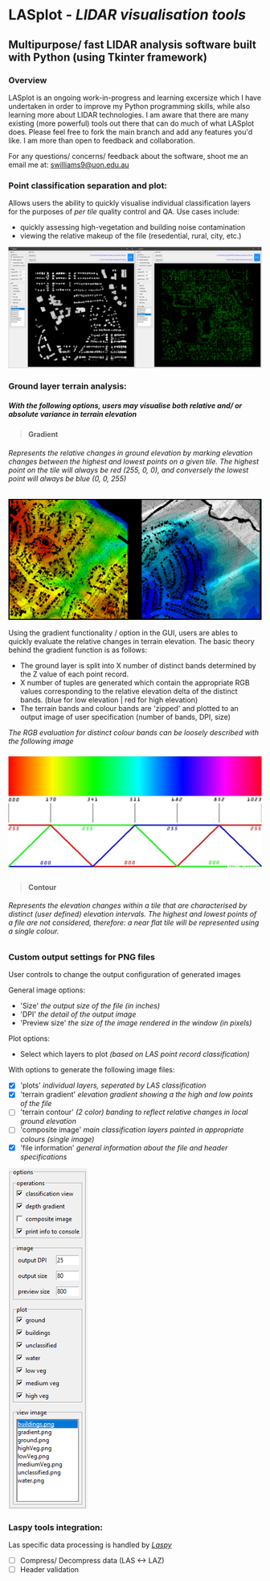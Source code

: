 # LASplot - *LIDAR visualisation tools*
## Multipurpose/ fast LIDAR analysis software built with Python (using Tkinter framework)

### Overview
LASplot is an ongoing work-in-progress and learning excersize which I have undertaken in order to improve my Python programming skills, while also learning more about LIDAR technologies. I am aware that there are many existing (more powerful) tools out there that can do much of what LASplot does. Please feel free to fork the main branch and add any features you'd like. I am more than open to feedback and collaboration.

For any questions/ concerns/ feedback about the software, shoot me an email me at: swilliams9@uon.edu.au

### Point classification separation and plot:
Allows users the ability to quickly visualise individual classification layers for the purposes of *per tile* quality control and QA. Use cases include:
- quickly assessing high-vegetation and building noise contamination
- viewing the relative makeup of the file (resedential, rural, city, etc.)

![GUI image](https://github.com/samwlms/LASplot_GUI/blob/main/images/plot.PNG)

### Ground layer terrain analysis:

##### With the following options, users may visualise both relative and/ or absolute variance in terrain elevation

> #### Gradient
###### Represents the relative changes in ground elevation by marking elevation changes between the highest and lowest points on a given tile. The highest point on the tile will always be red (255, 0, 0), and conversely the lowest point will always be blue (0, 0, 255)

![gradient image](https://github.com/samwlms/LASplot_GUI/blob/main/images/terrain.PNG)

Using the gradient functionality / option in the GUI, users are ables to quickly evaluate the relative changes in terrain elevation. The basic theory behind the gradient function is as follows:
- The ground layer is split into X number of distinct bands determined by the Z value of each point record.
- X number of tuples are generated which contain the appropriate RGB values corresponding to the relative elevation delta of the distinct bands. (blue for low elevation | red for high elevation)
- The terrain bands and colour bands are 'zipped' and plotted to an output image of user specification (number of bands, DPI, size)

*The RGB evaluation for distinct colour bands can be loosely described with the following image*

![colour theory image](https://github.com/samwlms/LASplot_GUI/blob/main/images/RGB_value_relationships.png)

> #### Contour
###### Represents the elevation changes within a tile that are characterised by distinct (user defined) elevation intervals. The highest and lowest points of a file are not considered, therefore: a near flat tile will be represented using a single colour.


### Custom output settings for PNG files

User controls to change the output configuration of generated images

General image options:
- 'Size' *the output size of the file (in inches)*
- 'DPI' *the detail of the output image*
- 'Preview size' *the size of the image rendered in the window (in pixels)*

Plot options:
- Select which layers to plot *(based on LAS point record classification)*

With options to generate the following image files:
- [x] 'plots' *individual layers, seperated by LAS classification*
- [x] 'terrain gradient' *elevation gradient showing a the high and low points of the file*
- [ ] 'terrain contour' *(2 color) banding to reflect relative changes in local ground elevation*
- [ ] 'composite image' *main classification layers painted in appropriate colours (single image)*
- [x] 'file information' *general information about the file and header specifications*

![controls image](https://github.com/samwlms/LASplot_GUI/blob/main/images/screenshot_settings.PNG)

### Laspy tools integration:

Las specific data processing is handled by *[Laspy](https://laspy.readthedocs.io/en/latest/)*

- [ ] Compress/ Decompress data (LAS <-> LAZ)
- [ ] Header validation
